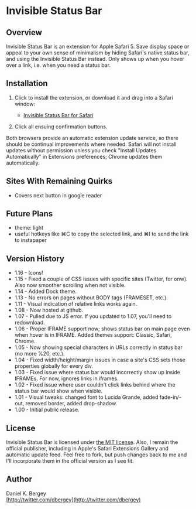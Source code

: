 Invisible Status Bar
================

Overview
--------

Invisible Status Bar is an extension for Apple Safari 5. Save display space or appeal to your own sense of minimalism by hiding Safari's native status bar, and using the Invisible Status Bar instead. Only shows up when you hover over a link, i.e. when you need a status bar.

Installation
------------
1. Click to install the extension, or download it and drag into a Safari window:
	
	- [Invisible Status Bar for Safari](http://dbergey.github.com/Invisible-Status-Bar/invisiblestatusbar.safariextz)
	
2. Click all ensuing confirmation buttons.

Both browsers provide an automatic extension update service, so there should be continual improvements where needed. Safari will not install updates without permission unless you check "Install Updates Automatically" in Extensions preferences; Chrome updates them automatically.

Sites With Remaining Quirks
---------------------------

- Covers next button in google reader

Future Plans
------------

- theme: light
- useful hotkeys like  ⌘C to copy the selected link, and ⌘I to send the link to instapaper

Version History
---------------

- 1.16 - Icons!
- 1.15 - Fixed a couple of CSS issues with specific sites (Twitter, for onw). Also now smoother scrolling when not visible.
- 1.14 - Added Dock theme.
- 1.13 - No errors on pages without BODY tags (FRAMESET, etc.).
- 1.11 - Visual indication of relative links works again.
- 1.08 - Now hosted at github.
- 1.07 - Pulled due to JS error. If you updated to 1.07, you'll need to redownload.
- 1.06 - Proper IFRAME support now; shows status bar on main page even when hover is in IFRAME. Added themes support: Classic, Safari, Chrome.
- 1.05 - Now showing special characters in URLs correctly in status bar (no more %20, etc.).
- 1.04 - Fixed width/height/margin issues in case a site's CSS sets those properties globally for every div.
- 1.03 - Fixed issue where status bar would incorrectly show up inside IFRAMEs. For now, ignores links in iframes.
- 1.02 - Fixed issue where user couldn't click links behind where the status bar would show when visible.
- 1.01 - Visual tweaks: changed font to Lucida Grande, added fade-in/-out, removed border, added drop-shadow.
- 1.00 - Initial public release.

License
-------

Invisible Status Bar is licensed under [the MIT license](http://creativecommons.org/licenses/MIT/). Also, I remain the official publisher, including in Apple's Safari Extensions Gallery and automatic update feed. Feel free to fork, but push changes back to me and I'll incorporate them in the official version as I see fit.

Author
------
Daniel K. Bergey  
[http://twitter.com/dbergey](http://twitter.com/dbergey)